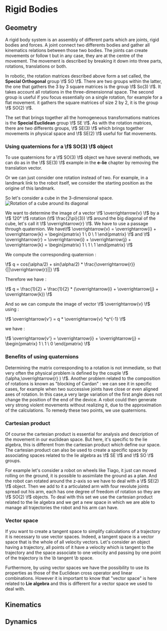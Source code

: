# Rigid Bodies

## Geometry

A rigid body system is an assembly of different parts which are joints, rigid bodies and forces. A joint connect two differents bodies and gather all kinematics relations between those two bodies. The joints can create movements or follow t but in any case, they are at the centre of the movement. The movement is described by breaking it down into three parts, rotations, translations or both.

In robotic, the rotation matrices described above form a set called, the **Special Orthogonal** group \f$ SO \f$. There are two groups within the latter, the one that gathers the 3 by 3 square matrices is the group \f$ So(3) \f$. It takes account all rotations in the three-dimensionnal space. The second group is useful if you focus essentially on a single rotation, for example for a flat movement. it gathers the square matrices of size 2 by 2, it is the group \f$ SO(2) \f$. 

The set that brings together all the homogeneous transformations matrices is the **Special Euclidean** group \f$ SE \f$. As with the rotation matrices, there are two differents groups, \f$ SE(3) \f$ which brings together movements in physical space and \f$ SE(2) \f$ useful for flat movements. 

### Using quaternions for a \f$ SO(3) \f$ object 

To use quaternions for a \f$ SO(3) \f$ object we have several methods, we can do as in the \f$ SE(3) \f$ example in the **e-lie** chapter by removing the translation vector. 

Or we can just consider one rotation instead of two. For example, in a landmark link to the robot itself, we consider the starting position as the origine of this landmark.  

So let's consider a cube in the 3-dimensional space.
![Rotation of a cube around its diagonal](rotation_resize.gif)

We want to determine the image of a vector \f$ \overrightarrow{v} \f$ by a \f$ 120° \f$ rotation (\f$ \frac{2\pi}{3}) \f$ around the big diagonal of the cube, let's call it \f$ \overrightarrow{r} \f$. We have to use a passage through quaternion. We have\f$ \overrightarrow{v} = \overrightarrow{i} + \overrightarrow{k} = \begin{pmatrix} 1 \\ 0 \\ 1 \end{pmatrix} \f$ and \f$ \overrightarrow{r} = \overrightarrow{i} + \overrightarrow{j} + \overrightarrow{k} = \begin{pmatrix} 1 \\ 1 \\ 1 \end{pmatrix} \f$

We compute the corresponding quaternion :

\f$ q = cos(\alpha/2) + sin(\alpha/2) * \frac{\overrightarrow{r}}{||\overrightarrow{r}||} \f$

Therefore we have :

\f$ q = \frac{1}{2} + \frac{1}{2} * (\overrightarrow{i} + \overrightarrow{j} + \overrightarrow{k}) \f$

And so we can compute the image of vector \f$ \overrightarrow{v} \f$ using :

\f$ \overrightarrow{v'} = q * \overrightarrow{v} *q^{-1} \f$

we have :

\f$ \overrightarrow{v'} = \overrightarrow{i} + \overrightarrow{j} = \begin{pmatrix} 1 \\ 1 \\ 0 \end{pmatrix} \f$


### Benefits of using quaternions

Determining the matrix corresponding to a rotation is not immediate, so that very often the physical problem is defined by the couple \f$ (\alpha,\overrightarrow{r} ) \f$. Another problem related to the composition of rotations is known as "blocking of Cardan" : we can see it in specific cases, for example when two successive joints have close or even aligned axes of rotation. In this case,a very large variation of the first angle does not change the position of the end of the device. A robot could then generate very strong violent movements without realizing it, due to the approximation of the calculations. To remedy these two points, we use quaternions.



### Cartesian product

Of course the cartesian product is essential for analysis and description of the movement in our euclidean space. But here, it's specific to the lie algebra, this is different from the cartesian product which define our space. 
The cartesian product can also be used to create a specific space by associating spaces related to the lie algebra as \f$ SE \f$ and \f$ SO \f$ groups. 

For example let's consider a robot on wheels like Tiago, it just can moved rolling on the ground, it is possible to assimilate the ground as a plan. And the robot can rotated around the z-axis so we have to deal with a \f$ SE(2) \f$ object. Then we add to it a articulated arm with four revolute joints spread out his arm, each has one degree of freedom of rotation so they are \f$ SO(2) \f$ objects. To deal with this set we use the cartesian product related to the lie algebra and we get a new space in which we are able to manage all trajectories the robot and his arm can have.


### Vector space 

If you want to create a tangent space to simplify calculations of a trajectory it is necessary to use vector spaces. Indeed, a tangent space is a vector space that is the whole of all velocity vectors. 
Let's consider an object having a trajectory, all points of it have a velocity which is tangent to the trajectory and the space associate to one velocity and passing by one point of the trajectory is the \b tangent \b space. 


Furthermore, by using vector spaces we have the possibility to use its properties as those of the Euclidean cross operator and linear combinations.
However it is important to know that "vector space" is here related to **Lie algebra** and this is different for a vector space we used to deal with.

## Kinematics

## Dynamics
